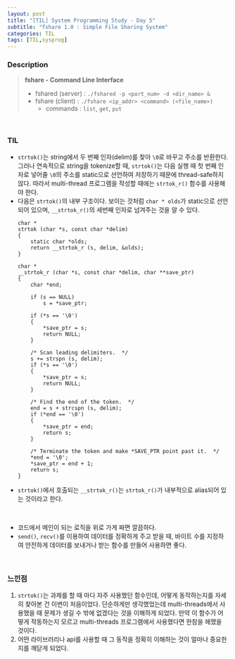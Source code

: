 ```yaml
---
layout: post
title: "[TIL] System Programming Study - Day 5"
subtitle: "fshare 1.0 : Simple File Sharing System"
categories: TIL
tags: [TIL,sysprog]
---
```


### Description
> **fshare - Command Line Interface**<br>
> - fshared (server) : `./fshared -p <port_num> -d <dir_name> &`
> - fshare (client) : `./fshare <ip_addr> <command> (<file_name>)`<br>
>     - commands : `list`, `get`, `put` <br>

<br>

### TIL

-  `strtok()`는 string에서 두 번째 인자(delim)를 찾아 `\0`로 바꾸고 주소를 반환한다. 그러나 연속적으로 string을 tokenize할 때, `strtok()`는 다음 실행 때 첫 번째 인자로 넣어줄 `\0`의 주소를 static으로 선언하여 저장하기 때문에 thread-safe하지 않다. 따라서 multi-thread 프로그램을 작성할 때에는 `strtok_r()` 함수를 사용해야 한다.
-  다음은 `strtok()`의 내부 구조이다. 보이는 것처럼 `char * olds`가 static으로 선언되어 있으며, `__strtok_r()`의 세번째 인자로 넘겨주는 것을 알 수 있다.
    ```
    char *
    strtok (char *s, const char *delim)
    {
        static char *olds;
        return __strtok_r (s, delim, &olds);
    }

    char *
    __strtok_r (char *s, const char *delim, char **save_ptr)
    {   
        char *end;
        
        if (s == NULL)
            s = *save_ptr;

        if (*s == '\0')
        {
            *save_ptr = s;
            return NULL;
        }
            
        /* Scan leading delimiters.  */
        s += strspn (s, delim);
        if (*s == '\0')
        {
            *save_ptr = s;
            return NULL;
        }

        /* Find the end of the token.  */
        end = s + strcspn (s, delim);
        if (*end == '\0')
        {
            *save_ptr = end;
            return s;
        }

        /* Terminate the token and make *SAVE_PTR point past it.  */
        *end = '\0';
        *save_ptr = end + 1;
        return s;
    }
    ```
-  `strtok()`에서 호출되는 `__strtok_r()`는 `strtok_r()`가 내부적으로 alias되어 있는 것이라고 한다.

<br>

-  코드에서 메인이 되는 로직을 위로 가게 짜면 깔끔하다.
-  `send()`, `recv()`를 이용하여 데이터를 정확하게 주고 받을 때, 바이트 수를 지정하여 안전하게 데이터를 보내거나 받는 함수를 만들어 사용하면 좋다.

<br>

### 느낀점
1. `strtok()`는 과제를 할 때 마다 자주 사용했던 함수인데, 어떻게 동작하는지를 자세히 찾아본 건 이번이 처음이었다. 단순하게만 생각했었는데 multi-threads에서 사용했을 때 문제가 생길 수 밖에 없겠다는 것을 이해하게 되었다. 만약 이 함수가 어떻게 작동하는지 모르고 multi-threads 프로그램에서 사용했다면 한참을 헤맸을 것이다.
2. 어떤 라이브러리나 api를 사용할 때 그 동작을 정확히 이해하는 것이 얼마나 중요한지를 깨닫게 되었다.